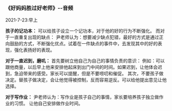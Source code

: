 ### 《好妈妈胜过好老师》--音频
2021-7-23:早上

**孩子的记功本：**
可以给孩子设立一个记功本，对于他的好的行为不断强化。
而对于一直重复出现的缺点：
尹老师认为：想要减少缺点犯错，最好的方式是通过正向鼓励的方式，不断强化优点。试着在一件缺点的事件中，去发现其中的好的表现，强化表扬好的表现。


**对于一直迟到，磨叽：**
首先要树立他自己为自己的事情负责的意识：
例如：可以跟他商量，以后早上他来安排他起床到出门中间的时间。如果迟到，让他体会迟到，急迫带来的感受。家长可以提醒，但是不要唠叨和催促。
其次，不要孩子做决定。替孩子做决定，会让他觉得被控制，反而容易逆反。可以给他提出意见让他选择。



**对于写作业：**
尹老师认为：写作业是孩子自己的事情，家长要培养孩子独立做作业的习惯。
让他自己安排做作业时间。
